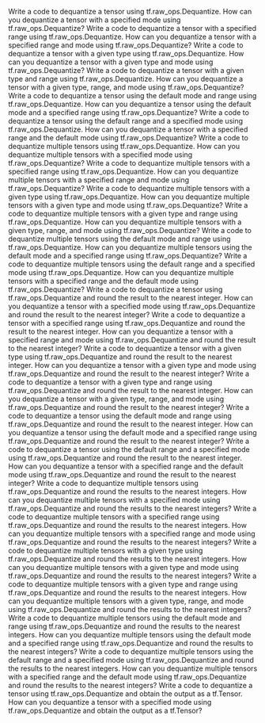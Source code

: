 Write a code to dequantize a tensor using tf.raw_ops.Dequantize.
How can you dequantize a tensor with a specified mode using tf.raw_ops.Dequantize?
Write a code to dequantize a tensor with a specified range using tf.raw_ops.Dequantize.
How can you dequantize a tensor with a specified range and mode using tf.raw_ops.Dequantize?
Write a code to dequantize a tensor with a given type using tf.raw_ops.Dequantize.
How can you dequantize a tensor with a given type and mode using tf.raw_ops.Dequantize?
Write a code to dequantize a tensor with a given type and range using tf.raw_ops.Dequantize.
How can you dequantize a tensor with a given type, range, and mode using tf.raw_ops.Dequantize?
Write a code to dequantize a tensor using the default mode and range using tf.raw_ops.Dequantize.
How can you dequantize a tensor using the default mode and a specified range using tf.raw_ops.Dequantize?
Write a code to dequantize a tensor using the default range and a specified mode using tf.raw_ops.Dequantize.
How can you dequantize a tensor with a specified range and the default mode using tf.raw_ops.Dequantize?
Write a code to dequantize multiple tensors using tf.raw_ops.Dequantize.
How can you dequantize multiple tensors with a specified mode using tf.raw_ops.Dequantize?
Write a code to dequantize multiple tensors with a specified range using tf.raw_ops.Dequantize.
How can you dequantize multiple tensors with a specified range and mode using tf.raw_ops.Dequantize?
Write a code to dequantize multiple tensors with a given type using tf.raw_ops.Dequantize.
How can you dequantize multiple tensors with a given type and mode using tf.raw_ops.Dequantize?
Write a code to dequantize multiple tensors with a given type and range using tf.raw_ops.Dequantize.
How can you dequantize multiple tensors with a given type, range, and mode using tf.raw_ops.Dequantize?
Write a code to dequantize multiple tensors using the default mode and range using tf.raw_ops.Dequantize.
How can you dequantize multiple tensors using the default mode and a specified range using tf.raw_ops.Dequantize?
Write a code to dequantize multiple tensors using the default range and a specified mode using tf.raw_ops.Dequantize.
How can you dequantize multiple tensors with a specified range and the default mode using tf.raw_ops.Dequantize?
Write a code to dequantize a tensor using tf.raw_ops.Dequantize and round the result to the nearest integer.
How can you dequantize a tensor with a specified mode using tf.raw_ops.Dequantize and round the result to the nearest integer?
Write a code to dequantize a tensor with a specified range using tf.raw_ops.Dequantize and round the result to the nearest integer.
How can you dequantize a tensor with a specified range and mode using tf.raw_ops.Dequantize and round the result to the nearest integer?
Write a code to dequantize a tensor with a given type using tf.raw_ops.Dequantize and round the result to the nearest integer.
How can you dequantize a tensor with a given type and mode using tf.raw_ops.Dequantize and round the result to the nearest integer?
Write a code to dequantize a tensor with a given type and range using tf.raw_ops.Dequantize and round the result to the nearest integer.
How can you dequantize a tensor with a given type, range, and mode using tf.raw_ops.Dequantize and round the result to the nearest integer?
Write a code to dequantize a tensor using the default mode and range using tf.raw_ops.Dequantize and round the result to the nearest integer.
How can you dequantize a tensor using the default mode and a specified range using tf.raw_ops.Dequantize and round the result to the nearest integer?
Write a code to dequantize a tensor using the default range and a specified mode using tf.raw_ops.Dequantize and round the result to the nearest integer.
How can you dequantize a tensor with a specified range and the default mode using tf.raw_ops.Dequantize and round the result to the nearest integer?
Write a code to dequantize multiple tensors using tf.raw_ops.Dequantize and round the results to the nearest integers.
How can you dequantize multiple tensors with a specified mode using tf.raw_ops.Dequantize and round the results to the nearest integers?
Write a code to dequantize multiple tensors with a specified range using tf.raw_ops.Dequantize and round the results to the nearest integers.
How can you dequantize multiple tensors with a specified range and mode using tf.raw_ops.Dequantize and round the results to the nearest integers?
Write a code to dequantize multiple tensors with a given type using tf.raw_ops.Dequantize and round the results to the nearest integers.
How can you dequantize multiple tensors with a given type and mode using tf.raw_ops.Dequantize and round the results to the nearest integers?
Write a code to dequantize multiple tensors with a given type and range using tf.raw_ops.Dequantize and round the results to the nearest integers.
How can you dequantize multiple tensors with a given type, range, and mode using tf.raw_ops.Dequantize and round the results to the nearest integers?
Write a code to dequantize multiple tensors using the default mode and range using tf.raw_ops.Dequantize and round the results to the nearest integers.
How can you dequantize multiple tensors using the default mode and a specified range using tf.raw_ops.Dequantize and round the results to the nearest integers?
Write a code to dequantize multiple tensors using the default range and a specified mode using tf.raw_ops.Dequantize and round the results to the nearest integers.
How can you dequantize multiple tensors with a specified range and the default mode using tf.raw_ops.Dequantize and round the results to the nearest integers?
Write a code to dequantize a tensor using tf.raw_ops.Dequantize and obtain the output as a tf.Tensor.
How can you dequantize a tensor with a specified mode using tf.raw_ops.Dequantize and obtain the output as a tf.Tensor?